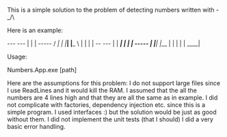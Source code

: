 This is a simple solution to the problem of detecting numbers written with -_/\

Here is an example:

---   ---    |  |   |   -----
 /     _|    |  |___|   |___
 \    |      |      |       |
--    ---    |      |   ____|
|  |   |   -----
|  |___|   |___
|      |       |
|      |   ____|


Usage:

Numbers.App.exe  [path]

Here are the assumptions for this problem: 
I do not support large files since I use ReadLines and it would kill the RAM.
I assumed that the all the numbers are 4 lines high and that they are all the same as in example.
I did not complicate with factories, dependency injection etc. since this is a simple program.
I used interfaces :) but the solution would be just as good without them.
I did not implement the unit tests (that I should)
I did a very basic error handling.